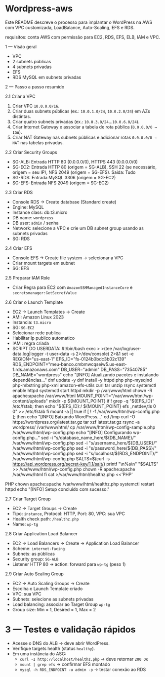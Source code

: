 # Wordpress-aws
Este README descreve o processo para implantar o WordPress na AWS com VPC customizada, LoadBalance, Auto-Scaling, EFS e RDS. 

requisitos: conta AWS com permissão para EC2, RDS, EFS, ELB, IAM e VPC.  

1 — Visão geral 
- VPC 
- 2 subnets públicas   
- 4 subnets privadas 
- EFS 
- RDS MySQL em subnets privadas  

2 — Passo a passo resumido

2.1 Criar a VPC 
1. Criar VPC `10.0.0.0/16`.  
2. Criar duas subnets públicas (ex.: `10.0.1.0/24`, `10.0.2.0/24`) em AZs distintas.  
3. Criar quatro subnets privadas (ex.: `10.0.3.0/24`…`10.0.6.0/24`).  
4. Criar Internet Gateway  e associar a tabela de rota pública (`0.0.0.0/0 → IGW`).  
5. Criar NAT Gateway nas subnets públicas e adicionar rotas `0.0.0.0/0 → NAT` nas tabelas privadas.

2.2 Criar Security Groups 
- SG-ALB: Entrada HTTP 80 (0.0.0.0/0), HTTPS 443 (0.0.0.0/0)  
- SG-EC2: Entrada HTTP 80 (origem = SG-ALB), SSH 22 (se necessário, origem = seu IP), NFS 2049 (origem = SG-EFS). Saida: Tudo
- SG-RDS: Entrada MySQL 3306 (origem = SG-EC2)  
- SG-EFS: Entrada NFS 2049 (origem = SG-EC2)

2.3 Criar RDS 
- Console RDS → Create database (Standard create)  
- Engine: MySQL   
- Instance class: db.t3.micro   
- DB name: `wordpress`   
- DB user: `admin` / senha   
- Network: selecione a VPC e crie um DB subnet group usando as subnets privadas  
- SG: RDS

2.4 Criar EFS
- Console EFS → Create file system → selecionar a VPC  
- Criar mount targets em subnet  
- SG: EFS

2.5 Preparar IAM Role 
- Criar Regra para EC2 com `AmazonSSMManagedInstanceCore`  e  `secretsmanager:GetSecretValue`

2.6 Criar o Launch Template 
- EC2 → Launch Templates → Create  
- AMI: Amazon Linux 2023  
- Instancia: `t3.micro`  
- SG: `SG-EC2`
- Selecionar rede publica
- Habilitar Ip publico automatico
- IAM : regra criada  
- SCRIPT DO USERDATA:
 #!/bin/bash
exec > >(tee /var/log/user-data.log|logger -t user-data -s 2>/dev/console) 2>&1
set -e
REGION="us-east-1"
EFS_ID="fs-0124b0bdc3b02c139"
RDS_ENDPOINT="meu-banco.cmbmwcqseiw5.us-east-1.rds.amazonaws.com"
DB_USER="admin"
DB_PASS="73540785"
DB_NAME="wordpress"
echo "[INFO] Atualizando pacotes e instalando dependências..."
dnf update -y
dnf install -y httpd php php-mysqlnd php-mbstring php-xml amazon-efs-utils curl tar unzip rsync
systemctl enable httpd
systemctl start httpd
mkdir -p /var/www/html
chown -R apache:apache /var/www/html
MOUNT_POINT="/var/www/html/wp-content/uploads"
mkdir -p ${MOUNT_POINT}
if ! grep -q "${EFS_ID}" /etc/fstab; then
  echo "${EFS_ID}:/ ${MOUNT_POINT} efs _netdev,tls 0 0" >> /etc/fstab
fi
mount -a || true
if [ ! -f /var/www/html/wp-config.php ]; then
  echo "[INFO] Baixando WordPress..."
  cd /tmp
  curl -O https://wordpress.org/latest.tar.gz
  tar xzf latest.tar.gz
  rsync -a wordpress/ /var/www/html/
  cp /var/www/html/wp-config-sample.php /var/www/html/wp-config.php
  echo "[INFO] Configurando wp-config.php..."
  sed -i "s/database_name_here/${DB_NAME}/" /var/www/html/wp-config.php
  sed -i "s/username_here/${DB_USER}/" /var/www/html/wp-config.php
  sed -i "s/password_here/${DB_PASS}/" /var/www/html/wp-config.php
  sed -i "s/localhost/${RDS_ENDPOINT}/" /var/www/html/wp-config.php
  SALTS=$(curl -s https://api.wordpress.org/secret-key/1.1/salt/)
  printf "\n%s\n" "$SALTS" >> /var/www/html/wp-config.php
  chown -R apache:apache /var/www/html
fi
cat >/var/www/html/healthz.php <<'PHP'
<?php http_response_code(200); echo "OK"; ?>
PHP
chown apache:apache /var/www/html/healthz.php
systemctl restart httpd
echo "[INFO] Setup concluído com sucesso."

2.7 Criar Target Group 
- EC2 → Target Groups → Create  
- Tipo: `instance`, Protocol: HTTP, Port: 80, VPC: sua VPC  
- Health check path: `/healthz.php`  
- Name: `wp-tg`

2.8 Criar Application Load Balancer 
- EC2 → Load Balancers → Create → Application Load Balancer  
- Scheme: `internet-facing`  
- Subnets: as públicas  
- Security group: `SG-ALB`  
- Listener HTTP 80 → action: forward para `wp-tg` (peso 1)

2.9 Criar Auto Scaling Group 
- EC2 → Auto Scaling Groups → Create  
- Escolha o Launch Template criado  
- VPC: sua VPC  
- Subnets: selecione as subnets privadas  
- Load balancing: associar ao Target Group `wp-tg`  
- Group size: Min = 1, Desired = 1, Max = 2 

# 3 — Testes e validação rápidos
- Acesse o DNS do ALB → deve abrir WordPress.  
- Verifique targets health (status `healthy`).  
- Em uma instância do ASG:  
  - `curl -I http://localhost/healthz.php` → deve retornar `200 OK`  
  - `mount | grep efs` → confirmar EFS montado  
  - `mysql -h RDS_ENDPOINT -u admin -p` → testar conexão ao RDS  

